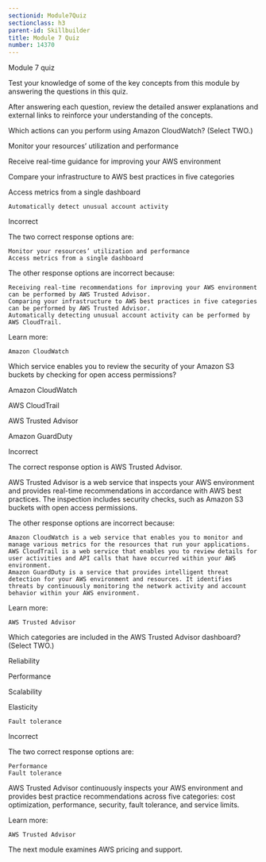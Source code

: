 ```yaml
---
sectionid: Module7Quiz
sectionclass: h3
parent-id: Skillbuilder
title: Module 7 Quiz
number: 14370
---
```


Module 7 quiz

Test your knowledge of some of the key concepts from this module by answering the questions in this quiz.

After answering each question, review the detailed answer explanations and external links to reinforce your understanding of the concepts.

Which actions can you perform using Amazon CloudWatch? (Select TWO.)

Monitor your resources’ utilization and performance

Receive real-time guidance for improving your AWS environment

Compare your infrastructure to AWS best practices in five categories

Access metrics from a single dashboard

    Automatically detect unusual account activity


Incorrect

The two correct response options are:

    Monitor your resources’ utilization and performance
    Access metrics from a single dashboard

The other response options are incorrect because:

    Receiving real-time recommendations for improving your AWS environment can be performed by AWS Trusted Advisor.
    Comparing your infrastructure to AWS best practices in five categories can be performed by AWS Trusted Advisor.
    Automatically detecting unusual account activity can be performed by AWS CloudTrail.

Learn more:

    Amazon CloudWatch

Which service enables you to review the security of your Amazon S3 buckets by checking for open access permissions?

Amazon CloudWatch

AWS CloudTrail

AWS Trusted Advisor

Amazon GuardDuty

Incorrect

The correct response option is AWS Trusted Advisor.

 

AWS Trusted Advisor is a web service that inspects your AWS environment and provides real-time recommendations in accordance with AWS best practices. The inspection includes security checks, such as Amazon S3 buckets with open access permissions.

 

The other response options are incorrect because:

    Amazon CloudWatch is a web service that enables you to monitor and manage various metrics for the resources that run your applications.
    AWS CloudTrail is a web service that enables you to review details for user activities and API calls that have occurred within your AWS environment.
    Amazon GuardDuty is a service that provides intelligent threat detection for your AWS environment and resources. It identifies threats by continuously monitoring the network activity and account behavior within your AWS environment.

Learn more:

    AWS Trusted Advisor

Which categories are included in the AWS Trusted Advisor dashboard? (Select TWO.)

Reliability

Performance

Scalability

Elasticity

    Fault tolerance


Incorrect

The two correct response options are:

    Performance
    Fault tolerance

AWS Trusted Advisor continuously inspects your AWS environment and provides best practice recommendations across five categories: cost optimization, performance, security, fault tolerance, and service limits.


Learn more:

    AWS Trusted Advisor

The next module examines AWS pricing and support.